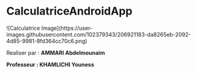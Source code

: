 # CalculatriceAndroidApp
<div style="display:flex;align-items:center;justify-content:center;">
  ![Calculatrice Image](https://user-images.githubusercontent.com/102379343/206921183-da8265eb-2092-4d85-9981-8fd364cc70c6.png)
</div>
<p>Realiser par : <strong>AMMARI Abdelmounaim<strong></p>
<p>Professeur : <strong>KHAMLICHI Youness <strong></p>
